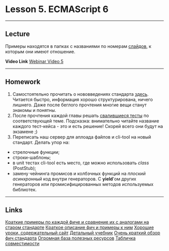 # Lesson 5. ECMAScript 6

----
## Lecture

Примеры находятся в папках c названиями по номерам [слайдов](https://goo.gl/o8EP24), к которым они имеют отношение.

**Video Link** [Webinar Video 5](https://youtu.be/VzdSaYp5a4Q)

----
## Homework

1. Самостоятельно прочитать о нововведениях стандарта [здесь](https://learn.javascript.ru/es-modern). Читается быстро, информация хорошо структурирована, ничего лишнего. Даже после беглого прочтения многие вещи станут знакомы и понятны.
2. После прочтения каждой главы решать [свалившиеся тесты](http://es6katas.org/) по соответствующей теме. Подсказка: внимательно читайте название каждого тест-кейса - это и есть решение! Скорей всего они будут на экзамене ;)
3. Переписать наш сервер для аплоада файлов и cli-tool на новый стандарт. Делать упор на:
 - стрелочные функции;
 - строки-шаблоны;
 - в unit тестах cli-tool есть место, где можно использовать *class* (PostStub);
 - замену чейнинга промисов и колбэчных функций на *плоский асинхронный* код внутри генераторов. С **yield**'ом других генераторов или промисифицированных методов используемых библиотек.
----
## Links

[Краткие примеры по каждой фиче и сравнение их с аналогами на старом стандарте](http://es6-features.org/)
[Краткое описание фич и примеры к ним](https://github.com/lukehoban/es6features)
[Хорошие уроки, содержательный сайт](https://egghead.io/courses/learn-es6-ecmascript-2015)
[Детальный учебник](http://exploringjs.com/es6/)
[Очень краткий обзор фич стандарта](http://css-live.ru/articles/obzor-es6-v-350-punktax.html)
[Огромная база полезных ресурсов](https://github.com/ericdouglas/ES6-Learning)
[Табличка совместимости](https://kangax.github.io/compat-table/es6/)
